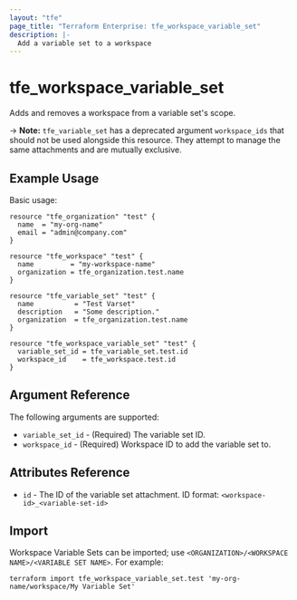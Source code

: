 ```yaml
---
layout: "tfe"
page_title: "Terraform Enterprise: tfe_workspace_variable_set"
description: |-
  Add a variable set to a workspace
---
```


# tfe_workspace_variable_set

Adds and removes a workspace from a variable set's scope.

-> **Note:** `tfe_variable_set` has a deprecated argument `workspace_ids` that should not be used alongside this resource. They attempt to manage the same attachments and are mutually exclusive.

## Example Usage

Basic usage:

```hcl
resource "tfe_organization" "test" {
  name  = "my-org-name"
  email = "admin@company.com"
}

resource "tfe_workspace" "test" {
  name         = "my-workspace-name"
  organization = tfe_organization.test.name
}

resource "tfe_variable_set" "test" {
  name          = "Test Varset"
  description   = "Some description."
  organization  = tfe_organization.test.name
}

resource "tfe_workspace_variable_set" "test" {
  variable_set_id = tfe_variable_set.test.id
  workspace_id    = tfe_workspace.test.id
}
```

## Argument Reference

The following arguments are supported:

* `variable_set_id` - (Required) The variable set ID.
* `workspace_id` - (Required) Workspace ID to add the variable set to.

## Attributes Reference

* `id` - The ID of the variable set attachment. ID format: `<workspace-id>_<variable-set-id>`

## Import

Workspace Variable Sets can be imported; use `<ORGANIZATION>/<WORKSPACE NAME>/<VARIABLE SET NAME>`. For example:

```shell
terraform import tfe_workspace_variable_set.test 'my-org-name/workspace/My Variable Set'
```
